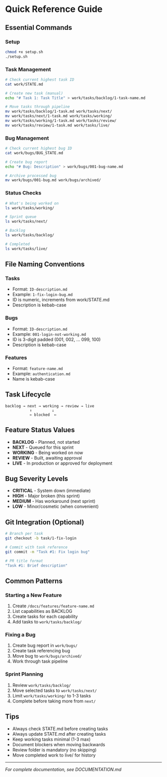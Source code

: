 # Quick Reference Guide

## Essential Commands

### Setup
```bash
chmod +x setup.sh
./setup.sh
```

### Task Management
```bash
# Check current highest task ID
cat work/STATE.md

# Create new task (manual)
echo "# Task 1: Task Title" > work/tasks/backlog/1-task-name.md

# Move tasks through pipeline
mv work/tasks/backlog/1-task.md work/tasks/next/
mv work/tasks/next/1-task.md work/tasks/working/
mv work/tasks/working/1-task.md work/tasks/review/
mv work/tasks/review/1-task.md work/tasks/live/
```

### Bug Management
```bash
# Check current highest bug ID
cat work/bugs/BUG_STATE.md

# Create bug report
echo "# Bug: Description" > work/bugs/001-bug-name.md

# Archive processed bug
mv work/bugs/001-bug.md work/bugs/archived/
```

### Status Checks
```bash
# What's being worked on
ls work/tasks/working/

# Sprint queue
ls work/tasks/next/

# Backlog
ls work/tasks/backlog/

# Completed
ls work/tasks/live/
```

## File Naming Conventions

### Tasks
- Format: `ID-description.md`
- Example: `1-fix-login-bug.md`
- ID is numeric, increments from work/STATE.md
- Description is kebab-case

### Bugs
- Format: `ID-description.md`
- Example: `001-login-not-working.md`
- ID is 3-digit padded (001, 002, ... 099, 100)
- Description is kebab-case

### Features
- Format: `feature-name.md`
- Example: `authentication.md`
- Name is kebab-case

## Task Lifecycle

```
backlog → next → working → review → live
           ↑         ↓
           ← blocked  ←
```

## Feature Status Values

- **BACKLOG** - Planned, not started
- **NEXT** - Queued for this sprint
- **WORKING** - Being worked on now
- **REVIEW** - Built, awaiting approval
- **LIVE** - In production or approved for deployment

## Bug Severity Levels

- **CRITICAL** - System down (immediate)
- **HIGH** - Major broken (this sprint)
- **MEDIUM** - Has workaround (next sprint)
- **LOW** - Minor/cosmetic (when convenient)

## Git Integration (Optional)

```bash
# Branch per task
git checkout -b task/1-fix-login

# Commit with task reference
git commit -m "Task #1: Fix login bug"

# PR title format
"Task #1: Brief description"
```

## Common Patterns

### Starting a New Feature
1. Create `/docs/features/feature-name.md`
2. List capabilities as BACKLOG
3. Create tasks for each capability
4. Add tasks to `work/tasks/backlog/`

### Fixing a Bug
1. Create bug report in `work/bugs/`
2. Create task referencing bug
3. Move bug to `work/bugs/archived/`
4. Work through task pipeline

### Sprint Planning
1. Review `work/tasks/backlog/`
2. Move selected tasks to `work/tasks/next/`
3. Limit `work/tasks/working/` to 1-3 tasks
4. Complete before taking more from `next/`

## Tips

- Always check STATE.md before creating tasks
- Always update STATE.md after creating tasks
- Keep working tasks minimal (1-3 max)
- Document blockers when moving backwards
- Review folder is mandatory (no skipping)
- Move completed work to live/ for history

---
*For complete documentation, see DOCUMENTATION.md*